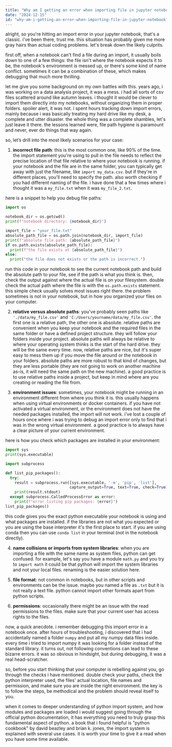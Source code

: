 ```yaml
---
title: "Why am I getting an error when importing file in jupyter notebook?"
date: "2024-12-15"
id: "why-am-i-getting-an-error-when-importing-file-in-jupyter-notebook"
---
```


alright, so you're hitting an import error in your jupyter notebook, that's a classic. i've been there, trust me. this situation has probably given me more gray hairs than actual coding problems. let's break down the likely culprits.

first off, when a notebook can't find a file during an import, it usually boils down to one of a few things: the file isn't where the notebook expects it to be, the notebook's environment is messed up, or there's some kind of name conflict. sometimes it can be a combination of these, which makes debugging that much more thrilling.

let me give you some background on my own battles with this. years ago, i was working on a data analysis project, it was a mess. i had all sorts of csv files scattered around like autumn leaves. i thought it would be clever to import them directly into my notebooks, without organizing them in proper folders. spoiler alert, it was not. i spent hours tracking down import errors, mainly because i was basically treating my hard drive like my desk, a complete and utter disaster. the whole thing was a complete shambles, let's just leave it there. the lessons learned were, file path hygiene is paramount and never, ever do things that way again.

so, let’s drill into the most likely scenarios for your case:

1. **incorrect file path**: this is the most common one, like 90% of the time. the import statement you're using to pull in the file needs to reflect the precise location of that file relative to where your notebook is running. if your notebook and the file are in the same folder, you can typically get away with just the filename, like `import my_data.csv`. but if they're in different places, you'll need to specify the path. also worth checking if you had different naming of the file. i have done that a few times where i thought it was a `my_file.txt` when it was `my_file_2.txt`.

here is a snippet to help you debug file paths:

```python
import os

notebook_dir = os.getcwd()
print(f"notebook directory: {notebook_dir}")

import_file = "your_file.txt"
absolute_path_file = os.path.join(notebook_dir, import_file)
print(f"absolute file path: {absolute_path_file}")
if os.path.exists(absolute_path_file):
  print(f"the file exists at {absolute_path_file}")
else:
  print("the file does not exists or the path is incorrect.")
```

run this code in your notebook to see the current notebook path and build the absolute path to your file, see if the path is what you think is. then, check the output against where the actual file is on your filesystem. double check the actual path where the file is with the `os.path.exists` statement. this simple check usually solves most issues right there. the problem sometimes is not in your notebook, but in how you organized your files on your computer.

2.  **relative versus absolute paths**: you've probably seen paths like `'./data/my_file.csv'` and `'C:/Users/yourname/data/my_file.csv'`. the first one is a relative path, the other one is absolute. relative paths are convenient when you keep your notebook and the required files in the same folder or have a defined project structure. they will follow your folders inside your project. absolute paths will always be relative to where your operating system thinks is the start of the hard drive. they will be the same every time. now, relative paths are nice, but it's super easy to mess them up if you move the file around or the notebook in your folders. absolute paths are more robust to that kind of changes, but they are less portable (they are not going to work on another machine as-is, it will need the same path on the new machine). a good practice is to use relative paths inside a project, but keep in mind where are you creating or reading the file from.

3.  **environment issues**: sometimes, your notebook might be running in an environment different from where you think it is. this usually happens when using virtual environments or docker containers. if you have not activated a virtual environment, or the environment does not have the needed packages installed, the import will not work. i've lost a couple of hours once where i was trying to debug an import error only to find that i was in the wrong virtual environment. a good practice is to always have a clear picture of your current environment.

here is how you check which packages are installed in your environment:

```python
import sys
print(sys.executable)

import subprocess

def list_pip_packages():
  try:
    result = subprocess.run([sys.executable, '-m', 'pip', 'list'],
                            capture_output=True, text=True, check=True)
    print(result.stdout)
  except subprocess.CalledProcessError as error:
    print(f"error listing pip packages: {error}")
list_pip_packages()
```

this code gives you the exact python executable your notebook is using and what packages are installed. if the libraries are not what you expected or you are using the base interpreter it's the first place to start. if you are using conda then you can use `conda list` in your terminal (not in the notebook directly).

4.  **name collisions or imports from system libraries**: when you are importing a file with the same name as system files, python can get confused. for example, let's say you have a module `math.py` and you try to `import math` it could be that python will import the system libraries and not your local files. renaming is the easier solution here.

5.  **file format**: not common in notebooks, but in other scripts and environments can be the issue. maybe you named a file as `.txt` but it is not really a text file. python cannot import other formats apart from python scripts.

6. **permissions**: occasionally there might be an issue with the read permissions to the files. make sure that your current user has access rights to the files.

now, a quick anecdote. i remember debugging this import error in a notebook once. after hours of troubleshooting, i discovered that i had accidentally named a folder `numpy` and put all my numpy data files inside. every time i tried to import numpy it was looking for a folder instead of the standard library. it turns out, not following conventions can lead to these bizarre errors. it was so obvious in hindsight, but during debugging, it was a real head-scratcher.

so, before you start thinking that your computer is rebelling against you, go through the checks i have mentioned. double check your paths, check the python interpreter used, the files' actual location, file names and permission, and make sure you are inside the right environment. the key is to follow the steps, be methodical and the problem should reveal itself to you.

when it comes to deeper understanding of python import system, and how modules and packages are loaded i would suggest going through the official python documentation, it has everything you need to truly grasp this fundamental aspect of python. a book that i found helpful is "python cookbook" by david beazley and brian k. jones, the import system is explained with several use cases. it is worth your time to give it a read when you have some time available.
